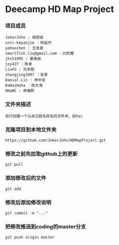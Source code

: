 # Deecamp  HD Map Project  

### 项目成员

```
JokerJohn : 胡想成
ustc-keyanjie ：柯延杰
yohoochen : 王友辰
smartfish.liu@gmail.com ：刘欢鲤
jhch1995 : 姜昊辰
joy427 ：陈卓
LiuFG : 刘丰刚
zhangjing1997 ：张景
Danial.Lin : 林中亚
DaHaiHuha ：陈大海
0HaNC : 林瀚熙
```

### 文件夹描述

```
自行创建一个以自己姓名命名的文件夹，如hxc
```

### 克隆项目到本地文件夹

```
https://github.com/JokerJohn/HDMapProject.git
```

### 修改之前先拉取github上的更新

```
git pull
```

### 添加修改后的文件

```
git add 
```

### 修改后添加修改说明

```
git commit -m "..."
```

### 把修改推送到coding的master分支

```
git push origin master
```